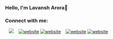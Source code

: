 ### Hello, I'm Lavansh Arora👋


### Connect with me:

&nbsp;&nbsp;
<a href="https://twitter.com/AroraLavansh" target="_blank"><img src="https://cdn-icons-png.flaticon.com/128/2111/2111819.png"></a>
&nbsp;&nbsp;
[![website](./img/linkedin-light.svg)](https://www.linkedin.com/in/lavansh-arora-240052200#gh-light-mode-only)
[![website](./img/linkedin-dark.svg)](https://www.linkedin.com/in/lavansh-arora-240052200/#gh-dark-mode-only)
&nbsp;&nbsp;
[![website](./img/instagram-light.svg)](https://www.instagram.com/aroralavit#gh-light-mode-only)
[![website](./img/instagram-dark.svg)](https://www.instagram.com/aroralavit#gh-dark-mode-only)
<!--
**Lavansh1810/Lavansh1810** is a ✨ _special_ ✨ repository because its `README.md` (this file) appears on your GitHub profile.

Here are some ideas to get you started:

- 🔭 I’m currently working on ...
- 🌱 I’m currently learning ...
- 👯 I’m looking to collaborate on ...
- 🤔 I’m looking for help with ...
- 💬 Ask me about ...
- 📫 How to reach me: ...
- 😄 Pronouns: ...
- ⚡ Fun fact: ...
-->
